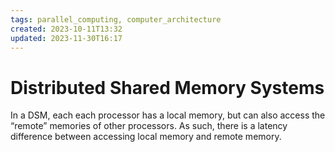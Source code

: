 ```yaml
---
tags: parallel_computing, computer_architecture
created: 2023-10-11T13:32
updated: 2023-11-30T16:17
---
```


# Distributed Shared Memory Systems

In a DSM, each each processor has a local memory, but can also access the “remote” memories of other processors. As such, there is a latency difference between accessing local memory and remote memory.